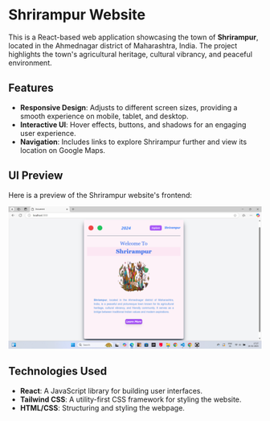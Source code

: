 # Shrirampur Website

This is a React-based web application showcasing the town of **Shrirampur**, located in the Ahmednagar district of Maharashtra, India. The project highlights the town's agricultural heritage, cultural vibrancy, and peaceful environment.

## Features

- **Responsive Design**: Adjusts to different screen sizes, providing a smooth experience on mobile, tablet, and desktop.
- **Interactive UI**: Hover effects, buttons, and shadows for an engaging user experience.
- **Navigation**: Includes links to explore Shrirampur further and view its location on Google Maps.

## UI Preview

Here is a preview of the Shrirampur website's frontend:

![UI Screenshot](./src/assets/imgs/Screenshot%20(11).png)

## Technologies Used

- **React**: A JavaScript library for building user interfaces.
- **Tailwind CSS**: A utility-first CSS framework for styling the website.
- **HTML/CSS**: Structuring and styling the webpage.


